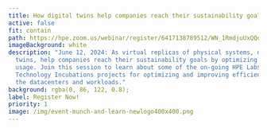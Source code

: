 ```yaml
---
title: How digital twins help companies reach their sustainability goals
active: false
fit: contain
path: https://hpe.zoom.us/webinar/register/6417138789512/WN_1RmdjuUxQQqEBKV6AiUNjA
imageBackground: white
description: "June 12, 2024: As virtual replicas of physical systems, digital
  twins, help companies reach their sustainability goals by optimizing resource
  usage. Join this session to learn about some of the on-going HPE Labs and
  Technology Incubations projects for optimizing and improving efficiency across
  the datacenters and workloads."
background: rgba(0, 86, 122, 0.8);
label: Register Now!
priority: 1
image: /img/event-munch-and-learn-newlogo400x400.png
---
```

